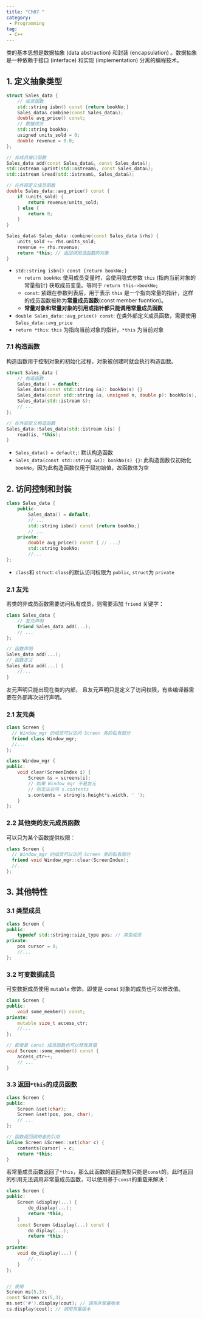 ```yaml
---
title: "Ch07 "
category:
 - Programming
tag:
 - C++
---
```


类的基本思想是数据抽象 (data abstraction) 和封装 (encapsulation) 。数据抽象是一种依赖于接口 (interface) 和实现 (implementation) 分离的编程技术。

## 1. 定义抽象类型

```cpp
struct Sales_data {
    // 成员函数
    std::string isbn() const {return bookNo;}
    Sales_data& combine(const Sales_data&);
    double avg_price() const;
    // 数据成员
    std::string bookNo;
    usigned units_sold = 0;
    double revenue = 0.0;
};

// 非成员接口函数
Sales_data add(const Sales_data&, const Sales_data&);
std::ostream &print(std::ostream&, const Sales_data&);
std::istream &read(std::istream&, Sales_data&);

// 在外部定义成员函数
double Sales_data::avg_price() const {
    if (units_sold) {
        return revenue/units_sold;
    } else {
        return 0;
    }
}

Sales_data& Sales_data::combine(const Sales_data &rhs) {
    units_sold += rhs.units_sold;
    revenue += rhs.revenue;
    return *this; // 返回调用该函数的对象
}
```

- `std::string isbn() const {return bookNo;}`
  - `return bookNo`: 使用成员变量时，会使用隐式参数  `this` (指向当前对象的常量指针) 获取成员变量。等同于 `return this->bookNo;`
  - `const`: 紧跟在参数列表后，用于表示 `this` 是一个指向常量的指针，这样的成员函数被称为**常量成员函数**(const member fucntion)。
  - **常量对象和常量对象的引用或指针都只能调用常量成员函数**
- `double Sales_data::avg_price() const`: 在类外部定义成员函数，需要使用 `Sales_data::avg_price`
- `return *this`: `this` 为指向当前对象的指针，`*this` 为当前对象

### 7.1 构造函数

构造函数用于控制对象的初始化过程，对象被创建时就会执行构造函数。

```cpp
struct Sales_data {
    // 构造函数
    Sales_data() = default;
    Sales_data(const std::string &s): bookNo(s) {}
    Sales_data(const std::string &s, unsigned n, double p): bookNo(s), units_sold(n), revenue(p*n) {}
    Sales_data(std::istream &);
    // ...
};

// 在外部定义构造函数
Sales_data::Sales_data(std::istream &is) {
    read(is, *this);
}
```

- `Sales_data() = default;`:  默认构造函数
- `Sales_data(const std::string &s): bookNo(s) {}`: 此构造函数仅初始化 `bookNo`，因为此构造函数仅用于赋初始值，故函数体为空

## 2. 访问控制和封装

```cpp
class Sales_data {
    public:
    	Sales_data() = default;
     	// ...
    	std::string isbn() const {return bookNo;}
    	// ...
    private:
    	double avg_price() const { // ...}
        std::string bookNo;
        //...
};
```

- `class`和 `struct`: `class`的默认访问权限为 `public`, `struct`为 `private`

### 2.1 友元

若类的非成员函数需要访问私有成员，则需要添加 `friend` 关键字：

```cpp
class Sales_data {
	// 友元声明
	friend Sales_data add(...);
	// ...
};

// 函数声明
Sales_data add(...);
// 函数定义
Sales_data add(...) {
    //...
}
```

友元声明只能出现在类的内部， 且友元声明只是定义了访问权限，有些编译器需要在外部再次进行声明。

### 2.1 友元类

```cpp
class Screen {
  // Window_mgr 的成员可以访问 Screen 类的私有部分
  friend class Window_mgr;
  //...
};

class Window_mgr {
public:
    void clear(ScreenIndex i) {
      	Screen &s = screens[i];
        // 如果 Window_mgr 不是友元
        // 则无法访问 s.contents
        s.contents = string(s.height*s.width, ' ');
    }
};
```

### 2.2  其他类的友元成员函数

可以只为某个函数提供权限：

```cpp
class Screen {
  // Window_mgr 的成员可以访问 Screen 类的私有部分
  friend void Window_mgr::clear(ScreenIndex);
  //...
};
```



## 3. 其他特性

### 3.1 类型成员

```cpp
class Screen {
public:
	typedef std::string::size_type pos; // 类型成员
private:
    pos cursor = 0;
    //...
};
```

### 3.2 可变数据成员

可变数据成员使用 `mutable` 修饰，即使是 const 对象的成员也可以修改值。

```cpp
class Screen {
public:
    void some_member() const;
private:
    mutable size_t access_ctr;
    //...
};

// 即使是 const 成员函数也可以修改其值
void Screen::some_member() const {
    access_ctr++;
    // ...
}
```

### 3.3 返回`*this`的成员函数

```c++
class Screen {
public:
    Screen &set(char);
    Screen &set(pos, pos, char);
    // ...
};

// 函数返回调用者的引用
inline Screen &Screen::set(char c) {
    contents[cursor] = c;
    return *this; 
}
```

若常量成员函数返回了`*this`，那么此函数的返回类型只能是`const`的，此时返回的引用无法调用非常量成员函数，可以使用基于`const`的重载来解决：

```cpp
class Screen {
public:
    Screen &display(...) {
        do_display(...);
        return *this;
    }
    const Screen &display(...) const {
        do_diplay(...);
        return *this;
    }
private:
    void do_display(...) {
        //...
    }
};


// 使用
Screen ms(5,3);
const Screen cs(5,3);
ms.set('#').display(cout); // 调用非常量版本
cs.display(cout); // 调用常量版本
```





